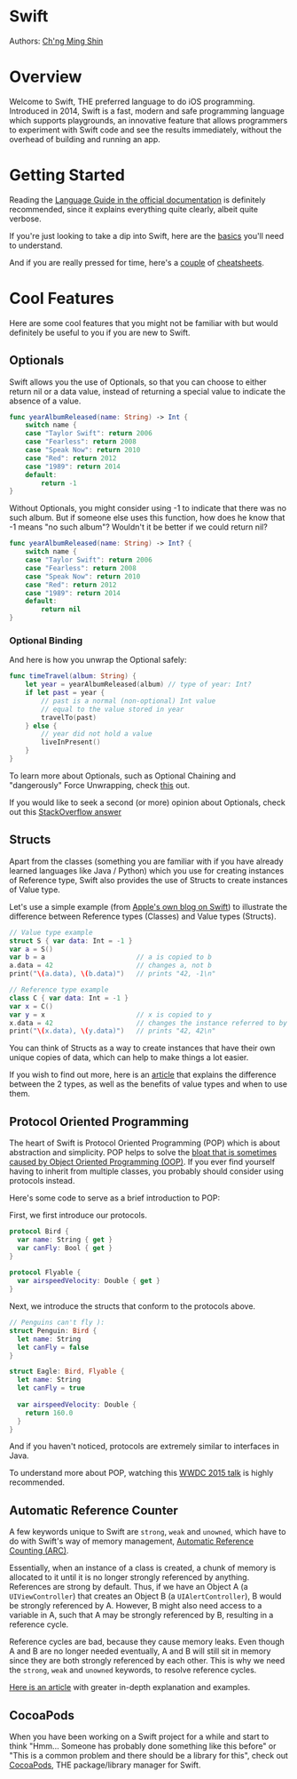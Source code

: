 # Swift

Authors: [Ch'ng Ming Shin](https://github.com/ablyx/cs3281-website/blob/mingshin-week6-progress/students/AY1617S2/ch'ngMingShin/Ch'ngMingShin-Resume.md)

# Overview

Welcome to Swift, THE preferred language to do iOS programming. Introduced in 2014, Swift is a fast, modern and safe programming language which supports playgrounds, an innovative feature that allows programmers to experiment with Swift code and see the results immediately, without the overhead of building and running an app.


# Getting Started

Reading the [Language Guide in the official documentation](https://developer.apple.com/library/content/documentation/Swift/Conceptual/Swift_Programming_Language/) is definitely recommended, since it explains everything quite clearly, albeit quite verbose.

If you're just looking to take a dip into Swift, here are the [basics](https://guides.codepath.com/ios/Swift-Basics) you'll need to understand.

And if you are really pressed for time, here's a [couple](https://mhm5000.gitbooks.io/swift-cheat-sheet/content/index.html) of [cheatsheets](https://koenig-media.raywenderlich.com/uploads/2014/06/RW-Swift-Cheatsheet-0_7.pdf).


# Cool Features

Here are some cool features that you might not be familiar with but would definitely be useful to you if you are new to Swift. 

## Optionals

Swift allows you the use of Optionals, so that you can choose to either return nil or a data value, instead of returning a special value to indicate the absence of a value.

``` swift
func yearAlbumReleased(name: String) -> Int {
    switch name {
    case "Taylor Swift": return 2006
    case "Fearless": return 2008
    case "Speak Now": return 2010
    case "Red": return 2012
    case "1989": return 2014
    default:
        return -1 
}
```
Without Optionals, you might consider using -1 to indicate that there was no such album. But if someone else uses this function, how does he know that -1 means "no such album"? Wouldn't it be better if we could return nil?

``` swift
func yearAlbumReleased(name: String) -> Int? {
    switch name {
    case "Taylor Swift": return 2006
    case "Fearless": return 2008
    case "Speak Now": return 2010
    case "Red": return 2012
    case "1989": return 2014
    default:
        return nil
}
```

### Optional Binding

And here is how you unwrap the Optional safely:

``` swift
func timeTravel(album: String) {
    let year = yearAlbumReleased(album) // type of year: Int?
    if let past = year {
        // past is a normal (non-optional) Int value
        // equal to the value stored in year
        travelTo(past)
    } else {
        // year did not hold a value
        liveInPresent()
    }
}
```

To learn more about Optionals, such as Optional Chaining and "dangerously" Force Unwrapping, check [this](https://hackernoon.com/swift-optionals-explained-simply-e109a4297298) out.

If you would like to seek a second (or more) opinion about Optionals, check out this [StackOverflow answer](http://stackoverflow.com/questions/24003642/what-is-an-optional-value-in-swift)


## Structs

Apart from the classes (something you are familiar with if you have already learned languages like Java / Python) which you use for creating instances of Reference type, Swift also provides the use of Structs to create instances of Value type. 

Let's use a simple example (from [Apple's own blog on Swift](https://developer.apple.com/swift/blog/?id=10)) to illustrate the difference between Reference types (Classes) and Value types (Structs). 

``` swift
// Value type example
struct S { var data: Int = -1 }
var a = S()
var b = a                       // a is copied to b
a.data = 42                     // changes a, not b
print("\(a.data), \(b.data)")   // prints "42, -1\n"

// Reference type example
class C { var data: Int = -1 }
var x = C()
var y = x                       // x is copied to y
x.data = 42                     // changes the instance referred to by x (and y)
print("\(x.data), \(y.data)")   // prints "42, 42\n"
```

You can think of Structs as a way to create instances that have their own unique copies of data, which can help to make things a lot easier.

If you wish to find out more, here is an [article](https://medium.com/capital-one-developers/reference-and-value-types-in-swift-de792db330b2) that explains the difference between the 2 types, as well as the benefits of value types and when to use them.


## Protocol Oriented Programming

The heart of Swift is Protocol Oriented Programming (POP) which is about abstraction and simplicity. POP helps to solve the [bloat that is sometimes caused by Object Oriented Programming (OOP)](http://blogs.perl.org/users/sid_burn/2014/03/inheritance-is-bad-code-reuse-part-1.html). If you ever find yourself having to inherit from multiple classes, you probably should consider using protocols instead.

Here's some code to serve as a brief introduction to POP:

First, we first introduce our protocols.

``` swift
protocol Bird {
  var name: String { get }
  var canFly: Bool { get }
}
 
protocol Flyable {
  var airspeedVelocity: Double { get }
}
```

Next, we introduce the structs that conform to the protocols above.

``` swift
// Penguins can't fly ):
struct Penguin: Bird {
  let name: String
  let canFly = false
}

struct Eagle: Bird, Flyable {
  let name: String
  let canFly = true
 
  var airspeedVelocity: Double {
    return 160.0
  }
}
```

And if you haven't noticed, protocols are extremely similar to interfaces in Java. 

To understand more about POP, watching this [WWDC 2015 talk](https://www.youtube.com/watch?v=g2LwFZatfTI) is highly recommended.

## Automatic Reference Counter

A few keywords unique to Swift are `strong`, `weak` and `unowned`, which have to do with Swift's way of memory management, [Automatic Reference Counting (ARC)](https://developer.apple.com/library/content/documentation/Swift/Conceptual/Swift_Programming_Language/AutomaticReferenceCounting.html). 

Essentially, when an instance of a class is created, a chunk of memory is allocated to it until it is no longer strongly referenced by anything. References are strong by default. Thus, if we have an Object A (a `UIViewController`) that creates an Object B (a `UIAlertController`), B would be strongly referenced by A. However, B might also need access to a variable in A, such that A may be strongly referenced by B, resulting in a reference cycle.
 
Reference cycles are bad, because they cause memory leaks. Even though A and B are no longer needed eventually, A and B will still sit in memory since they are both strongly referenced by each other. This is why we need the `strong`, `weak` and `unowned` keywords, to resolve reference cycles. 

[Here is an article](https://krakendev.io/blog/weak-and-unowned-references-in-swift) with greater in-depth explanation and examples.


## CocoaPods

When you have been working on a Swift project for a while and start to think "Hmm... Someone has probably done something like this before" or "This is a common problem and there should be a library for this", check out [CocoaPods](https://guides.cocoapods.org/using/getting-started.html), THE package/library manager for Swift.